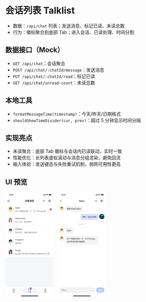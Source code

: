 # 会话列表 Talklist

- 数据：`/api/chat` 列表；发送消息、标记已读、未读总数
- 行为：徽标聚合到底部 Tab；进入会话、已读处理、时间分割

## 数据接口（Mock）

- `GET /api/chat`：会话聚合
- `POST /api/chat/:chatId/message`：发送消息
- `PUT /api/chat/:chatId/read`：标记已读
- `GET /api/chat/unread-count`：未读总数

## 本地工具

- `formatMessageTime(timestamp)`：今天/昨天/日期格式
- `shouldShowTimeDivider(cur, prev)`：超过 5 分钟显示时间分隔

## 实现亮点

- 未读聚合：底部 Tab 徽标与会话内已读联动，实时一致
- 性能优化：长列表虚拟滚动与消息分组渲染，避免回流
- 输入体验：发送键态与失败重试机制，弱网可用性更高

## UI 预览

<div style="display: flex; gap: 12px; align-items: flex-start;">
  <img src="../images/talklist.png" alt="Talklist Placeholder" style="flex: 1 1 0; max-width: 30%; height: auto;" />
  <img src="../images/notice.png" alt="Talklist Placeholder" style="flex: 1 1 0; max-width: 30%; height: auto;" />
</div>